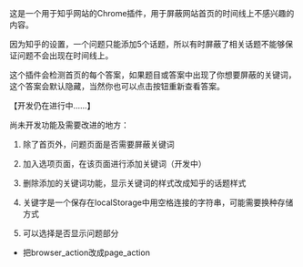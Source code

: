 这是一个用于知乎网站的Chrome插件，用于屏蔽网站首页的时间线上不感兴趣的内容。

因为知乎的设置，一个问题只能添加5个话题，所以有时屏蔽了相关话题不能够保证问题不会出现在时间线上。

这个插件会检测首页的每个答案，如果题目或答案中出现了你想要屏蔽的关键词，这个答案会默认隐藏，当然你也可以点击按钮重新查看答案。

【开发仍在进行中……】

尚未开发功能及需要改进的地方：

1. 除了首页外，问题页面是否需要屏蔽关键词

2. 加入选项页面，在该页面进行添加关键词（开发中）

3. 删除添加的关键词功能，显示关键词的样式改成知乎的话题样式

4. 关键字是一个保存在localStorage中用空格连接的字符串，可能需要换种存储方式

5. 可以选择是否显示问题部分

- 把browser_action改成page_action
